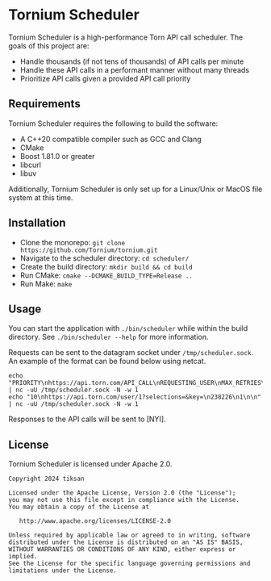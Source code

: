 # Tornium Scheduler
Tornium Scheduler is a high-performance Torn API call scheduler. The goals of this project are:
- Handle thousands (if not tens of thousands) of API calls per minute
- Handle these API calls in a performant manner without many threads
- Prioritize API calls given a provided API call priority

## Requirements
Tornium Scheduler requires the following to build the software:
- A C++20 compatible compiler such as GCC and Clang
- CMake
- Boost 1.81.0 or greater
- libcurl
- libuv

Additionally, Tornium Scheduler is only set up for a Linux/Unix or MacOS file system at this time.

## Installation
- Clone the monorepo: `git clone https://github.com/Tornium/tornium.git`
- Navigate to the scheduler directory: `cd scheduler/`
- Create the build directory: `mkdir build && cd build`
- Run CMake: `cmake --DCMAKE_BUILD_TYPE=Release ..`
- Run Make: `make`

## Usage
You can start the application with `./bin/scheduler` while within the build directory. See `./bin/scheduler --help` for more information.

Requests can be sent to the datagram socket under `/tmp/scheduler.sock`. An example of the format can be found below using netcat.

```
echo "PRIORITY\nhttps://api.torn.com/API_CALL\nREQUESTING_USER\nMAX_RETRIES\n\n" | nc -uU /tmp/scheduler.sock -N -w 1
echo "10\nhttps://api.torn.com/user/1?selections=&key=\n238226\n1\n\n" | nc -uU /tmp/scheduler.sock -N -w 1
```

Responses to the API calls will be sent to [NYI].

## License
Tornium Scheduler is licensed under Apache 2.0.

```
Copyright 2024 tiksan

Licensed under the Apache License, Version 2.0 (the "License");
you may not use this file except in compliance with the License.
You may obtain a copy of the License at

   http://www.apache.org/licenses/LICENSE-2.0

Unless required by applicable law or agreed to in writing, software
distributed under the License is distributed on an "AS IS" BASIS,
WITHOUT WARRANTIES OR CONDITIONS OF ANY KIND, either express or implied.
See the License for the specific language governing permissions and
limitations under the License.
```
